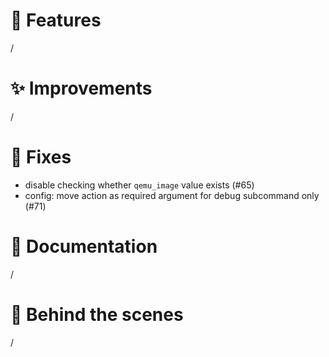 # 🌟 Features
/

# ✨ Improvements

/

# 🔧 Fixes

- disable checking whether `qemu_image` value exists (#65)
- config: move action as required argument for debug subcommand only (#71)

# 📖 Documentation

/

# 🧰 Behind the scenes

/
